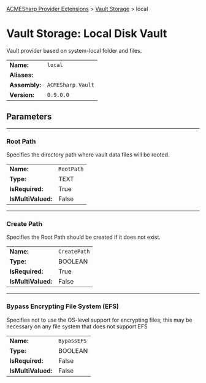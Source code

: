 ﻿[ACMESharp Provider Extensions](../) > [Vault Storage](./) > local

# Vault Storage: Local Disk Vault

Vault provider based on system-local folder and files.

| | |
|-|-|
| **Name:** | `local`
| **Aliases:** | 
| **Assembly:** | `ACMESharp.Vault`
| **Version:** | `0.9.0.0`

## Parameters
---
### Root Path

Specifies the directory path where vault data files will be rooted.

| | |
|-|-|
| **Name:**          | `RootPath`
| **Type:**          | TEXT
| **IsRequired:**    | True
| **IsMultiValued:** | False

---
### Create Path

Specifies the Root Path should be created if it does not exist.

| | |
|-|-|
| **Name:**          | `CreatePath`
| **Type:**          | BOOLEAN
| **IsRequired:**    | True
| **IsMultiValued:** | False

---
### Bypass Encrypting File System (EFS)

Specifies not to use the OS-level support for encrypting files; this may be necessary on any file system that does not support EFS

| | |
|-|-|
| **Name:**          | `BypassEFS`
| **Type:**          | BOOLEAN
| **IsRequired:**    | False
| **IsMultiValued:** | False


